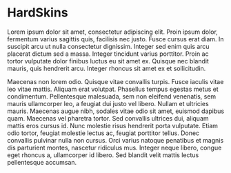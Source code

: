 # HardSkins 
Lorem ipsum dolor sit amet, consectetur adipiscing elit. Proin ipsum dolor, fermentum varius sagittis quis, facilisis nec justo. Fusce cursus erat diam. In suscipit arcu ut nulla consectetur dignissim. Integer sed enim quis arcu placerat dictum sed a massa. Integer tincidunt varius porttitor. Proin ac tortor vulputate dolor finibus luctus eu sit amet ex. Quisque nec blandit mauris, quis hendrerit arcu. Integer rhoncus sit amet ex et sollicitudin.

Maecenas non lorem odio. Quisque vitae convallis turpis. Fusce iaculis vitae leo vitae mattis. Aliquam erat volutpat. Phasellus tempus egestas metus et condimentum. Pellentesque malesuada, sem non eleifend venenatis, sem mauris ullamcorper leo, a feugiat dui justo vel libero. Nullam et ultricies mauris. Maecenas augue nibh, sodales vitae odio sit amet, euismod dapibus quam. Maecenas vel pharetra tortor. Sed convallis ultrices dui, aliquam mattis eros cursus id. Nunc molestie risus hendrerit porta vulputate. Etiam odio tortor, feugiat molestie lectus ac, feugiat porttitor tellus. Donec convallis pulvinar nulla non cursus. Orci varius natoque penatibus et magnis dis parturient montes, nascetur ridiculus mus. Integer neque libero, congue eget rhoncus a, ullamcorper id libero. Sed blandit velit mattis lectus pellentesque accumsan.
